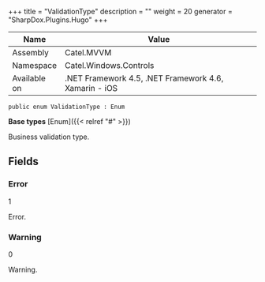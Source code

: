 

+++
title = "ValidationType" 
description = ""
weight = 20
generator = "SharpDox.Plugins.Hugo"
+++

Name|Value
---|---
Assembly|Catel.MVVM
Namespace|Catel.Windows.Controls
Available on|.NET Framework 4.5, .NET Framework 4.6, Xamarin - iOS

```
public enum ValidationType : Enum
```

**Base types**
[Enum]({{&lt; relref "#" &gt;}})

Business validation type.

## Fields

### Error

1

Error.

### Warning

0

Warning.

